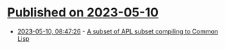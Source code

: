 # [Published on 2023-05-10](index.md)

* [2023-05-10, 08:47:26](https://lobste.rs/s/vpsoux/subset_apl_subset_compiling_common_lisp) - [A subset of APL subset compiling to Common Lisp](https://github.com/phantomics/april)
